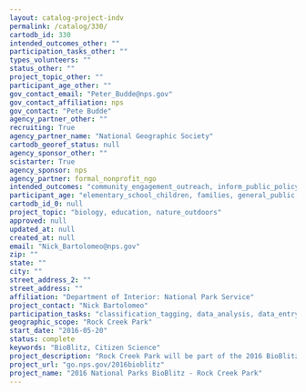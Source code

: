 ```yaml
---
layout: catalog-project-indv
permalink: /catalog/330/
cartodb_id: 330
intended_outcomes_other: ""
participation_tasks_other: ""
types_volunteers: ""
status_other: ""
project_topic_other: ""
participant_age_other: ""
gov_contact_email: "Peter_Budde@nps.gov"
gov_contact_affiliation: nps
gov_contact: "Pete Budde"
agency_partner_other: ""
recruiting: True
agency_partner_name: "National Geographic Society"
cartodb_georef_status: null
agency_sponsor_other: ""
scistarter: True
agency_sponsor: nps
agency_partner: formal_nonprofit_ngo
intended_outcomes: "community_engagement_outreach, inform_public_policy, io_education, operational_integration_use, research_advancement"
participant_age: "elementary_school_children, families, general_public, middle_school_children, targeted_group, teens"
cartodb_id_0: null
project_topic: "biology, education, nature_outdoors"
approved: null
updated_at: null
created_at: null
email: "Nick_Bartolomeo@nps.gov"
zip: ""
state: ""
city: ""
street_address_2: ""
street_address: ""
affiliation: "Department of Interior: National Park Service"
project_contact: "Nick Bartolomeo"
participation_tasks: "classification_tagging, data_analysis, data_entry, finding_entities, identification, learning, observation, site_selection_description, specimen_sample_collection"
geographic_scope: "Rock Creek Park"
start_date: "2016-05-20"
status: complete
keywords: "BioBlitz, Citizen Science"
project_description: "Rock Creek Park will be part of the 2016 BioBlitz showcase event in the National Capital Region and explore organisms from all taxonomic groups."
project_url: "go.nps.gov/2016bioblitz"
project_name: "2016 National Parks BioBlitz - Rock Creek Park"
---
```

